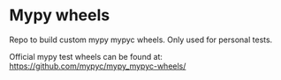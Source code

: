 # Mypy wheels

Repo to build custom mypy mypyc wheels.
Only used for personal tests.

Official mypy test wheels can be found at: https://github.com/mypyc/mypy_mypyc-wheels/
